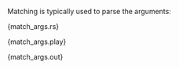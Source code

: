 Matching is typically used to parse the arguments:

{match_args.rs}

{match_args.play}

{match_args.out}

